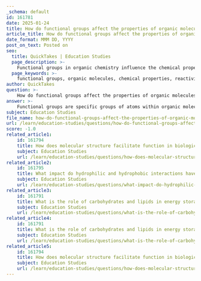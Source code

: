```yaml
---
_schema: default
id: 161781
date: 2025-01-24
title: How do functional groups affect the properties of organic molecules?
article_title: How do functional groups affect the properties of organic molecules?
date_format: MMM DD, YYYY
post_on_text: Posted on
seo:
  title: QuickTakes | Education Studies
  page_description: >-
    Functional groups in organic chemistry influence the chemical properties, reactivity, physical properties, and classification of organic molecules, playing a crucial role in understanding and predicting their behavior.
  page_keywords: >-
    functional groups, organic molecules, chemical properties, reactivity, hydroxyl group, carboxyl group, amino group, physical properties, solubility, classification, predictive power, chemical reactions, diversity of compounds, biological systems
author: QuickTakes
question: >-
    How do functional groups affect the properties of organic molecules?
answer: >-
    Functional groups are specific groups of atoms within organic molecules that significantly influence their chemical properties and reactivity. They are crucial in determining how a molecule behaves in various chemical environments and play a vital role in the classification and prediction of organic compounds' behavior. Here are some key ways in which functional groups affect the properties of organic molecules:\n\n1. **Reactivity**: Each functional group has unique reactivity patterns. For example:\n   - The **hydroxyl group (-OH)**, found in alcohols, increases the polarity of the molecule, enhancing its solubility in water and allowing it to participate in hydrogen bonding.\n   - The **carboxyl group (-COOH)** imparts acidic properties, making the molecule more likely to donate protons (H+), thus behaving as an acid.\n   - The **amino group (-NH2)** can act as a base, accepting protons and participating in the formation of peptide bonds in proteins.\n\n2. **Physical Properties**: Functional groups influence the physical properties of organic molecules, such as boiling point, melting point, and solubility. For instance, molecules with polar functional groups tend to be more soluble in water compared to non-polar molecules. The presence of functional groups can also affect the molecular weight and structural properties, which in turn influence the physical state (solid, liquid, gas) of the compound at room temperature.\n\n3. **Classification and Naming**: Functional groups allow chemists to classify and name organic compounds systematically. This classification is essential for communication within the scientific community, as it provides a common language for discussing the properties and reactions of various compounds.\n\n4. **Predictive Power**: Understanding the functional groups present in a molecule enables chemists to predict its behavior in chemical reactions. This includes predicting solubility, acidity or basicity, and potential interactions with other molecules. For example, knowing that a molecule contains a phosphate group (-PO4) can indicate its role in energy transfer processes, such as in ATP.\n\n5. **Diversity of Compounds**: The combination of different functional groups leads to a vast diversity of organic compounds. Different arrangements and combinations of functional groups can result in molecules with distinct chemical properties and biological functions, contributing to the complexity of biological systems.\n\nIn summary, functional groups are fundamental to the structure and function of organic molecules. They dictate the chemical behavior of these molecules, influence their physical properties, and are essential in the design and synthesis of new compounds in organic chemistry.
subject: Education Studies
file_name: how-do-functional-groups-affect-the-properties-of-organic-molecules.md
url: /learn/education-studies/questions/how-do-functional-groups-affect-the-properties-of-organic-molecules
score: -1.0
related_article1:
    id: 161794
    title: How does molecular structure facilitate function in biological molecules?
    subject: Education Studies
    url: /learn/education-studies/questions/how-does-molecular-structure-facilitate-function-in-biological-molecules
related_article2:
    id: 161795
    title: What impact do hydrophilic and hydrophobic interactions have on the molecular structure of proteins?
    subject: Education Studies
    url: /learn/education-studies/questions/what-impact-do-hydrophilic-and-hydrophobic-interactions-have-on-the-molecular-structure-of-proteins
related_article3:
    id: 161791
    title: What is the role of carbohydrates and lipids in energy storage?
    subject: Education Studies
    url: /learn/education-studies/questions/what-is-the-role-of-carbohydrates-and-lipids-in-energy-storage
related_article4:
    id: 161791
    title: What is the role of carbohydrates and lipids in energy storage?
    subject: Education Studies
    url: /learn/education-studies/questions/what-is-the-role-of-carbohydrates-and-lipids-in-energy-storage
related_article5:
    id: 161794
    title: How does molecular structure facilitate function in biological molecules?
    subject: Education Studies
    url: /learn/education-studies/questions/how-does-molecular-structure-facilitate-function-in-biological-molecules
---
```


&nbsp;